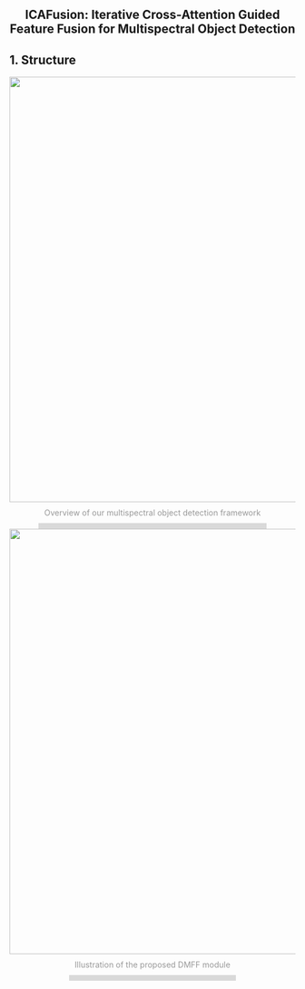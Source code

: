 ## <div align="center">ICAFusion: Iterative Cross-Attention Guided Feature Fusion for Multispectral Object Detection</div>

## 1. Structure
<div align="center">
  <img src="https://github.com/chanchanchan97/ICAFusion/assets/39607836/05a71809-0182-487d-9013-442497a996fd" width="750px">
  <div style="color:orange; border-bottom: 10px solid #d9d9d9; display: inline-block; color: #999; padding: 10px;"> Overview of our multispectral object detection framework </div>
</div>

<div align="center">
  <img src="https://github.com/chanchanchan97/ICAFusion/assets/39607836/b82ba614-22da-421c-89e9-53d6d535ee36" width="750px">
  <div style="color:orange; border-bottom: 10px solid #d9d9d9; display: inline-block; color: #999; padding: 10px;"> Illustration of the proposed DMFF module </div>
</div>
